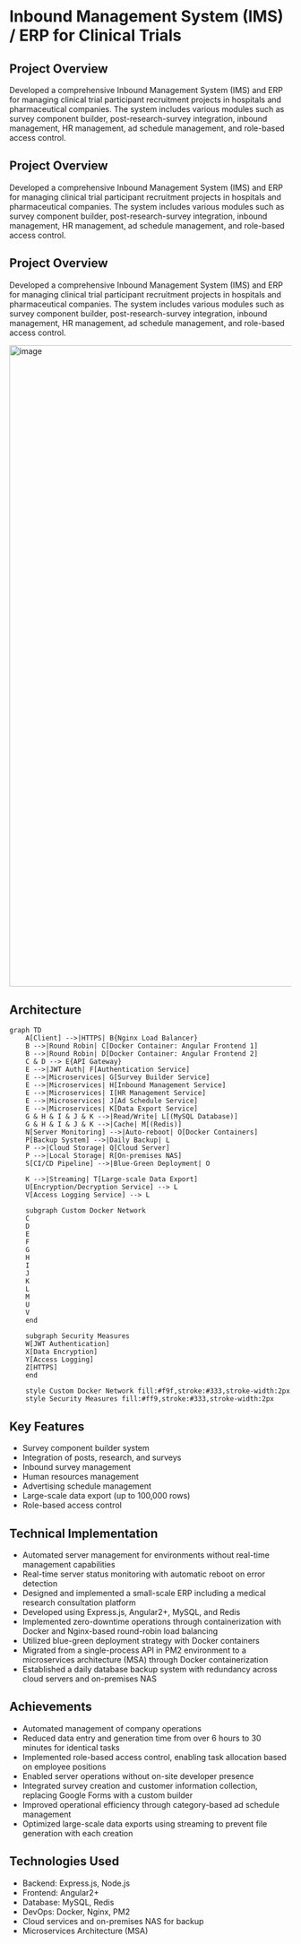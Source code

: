# Inbound Management System (IMS) / ERP for Clinical Trials

## Project Overview
Developed a comprehensive Inbound Management System (IMS) and ERP for managing clinical trial participant recruitment projects in hospitals and pharmaceutical companies. The system includes various modules such as survey component builder, post-research-survey integration, inbound management, HR management, ad schedule management, and role-based access control.


## Project Overview
Developed a comprehensive Inbound Management System (IMS) and ERP for managing clinical trial participant recruitment projects in hospitals and pharmaceutical companies. The system includes various modules such as survey component builder, post-research-survey integration, inbound management, HR management, ad schedule management, and role-based access control.

## Project Overview
Developed a comprehensive Inbound Management System (IMS) and ERP for managing clinical trial participant recruitment projects in hospitals and pharmaceutical companies. The system includes various modules such as survey component builder, post-research-survey integration, inbound management, HR management, ad schedule management, and role-based access control.


<img width="1145" alt="image" src="https://github.com/user-attachments/assets/f7435a55-5c07-481e-8293-4c96c517efdf">

## Architecture
```mermaid
graph TD
    A[Client] -->|HTTPS| B{Nginx Load Balancer}
    B -->|Round Robin| C[Docker Container: Angular Frontend 1]
    B -->|Round Robin| D[Docker Container: Angular Frontend 2]
    C & D --> E{API Gateway}
    E -->|JWT Auth| F[Authentication Service]
    E -->|Microservices| G[Survey Builder Service]
    E -->|Microservices| H[Inbound Management Service]
    E -->|Microservices| I[HR Management Service]
    E -->|Microservices| J[Ad Schedule Service]
    E -->|Microservices| K[Data Export Service]
    G & H & I & J & K -->|Read/Write| L[(MySQL Database)]
    G & H & I & J & K -->|Cache| M[(Redis)]
    N[Server Monitoring] -->|Auto-reboot| O[Docker Containers]
    P[Backup System] -->|Daily Backup| L
    P -->|Cloud Storage| Q[Cloud Server]
    P -->|Local Storage| R[On-premises NAS]
    S[CI/CD Pipeline] -->|Blue-Green Deployment| O

    K -->|Streaming| T[Large-scale Data Export]
    U[Encryption/Decryption Service] --> L
    V[Access Logging Service] --> L

    subgraph Custom Docker Network
    C
    D
    E
    F
    G
    H
    I
    J
    K
    L
    M
    U
    V
    end

    subgraph Security Measures
    W[JWT Authentication]
    X[Data Encryption]
    Y[Access Logging]
    Z[HTTPS]
    end

    style Custom Docker Network fill:#f9f,stroke:#333,stroke-width:2px
    style Security Measures fill:#ff9,stroke:#333,stroke-width:2px
```

## Key Features
- Survey component builder system
- Integration of posts, research, and surveys
- Inbound survey management
- Human resources management
- Advertising schedule management
- Large-scale data export (up to 100,000 rows)
- Role-based access control

## Technical Implementation
- Automated server management for environments without real-time management capabilities
- Real-time server status monitoring with automatic reboot on error detection
- Designed and implemented a small-scale ERP including a medical research consultation platform
- Developed using Express.js, Angular2+, MySQL, and Redis
- Implemented zero-downtime operations through containerization with Docker and Nginx-based round-robin load balancing
- Utilized blue-green deployment strategy with Docker containers
- Migrated from a single-process API in PM2 environment to a microservices architecture (MSA) through Docker containerization
- Established a daily database backup system with redundancy across cloud servers and on-premises NAS

## Achievements
- Automated management of company operations
- Reduced data entry and generation time from over 6 hours to 30 minutes for identical tasks
- Implemented role-based access control, enabling task allocation based on employee positions
- Enabled server operations without on-site developer presence
- Integrated survey creation and customer information collection, replacing Google Forms with a custom builder
- Improved operational efficiency through category-based ad schedule management
- Optimized large-scale data exports using streaming to prevent file generation with each creation

## Technologies Used
- Backend: Express.js, Node.js
- Frontend: Angular2+
- Database: MySQL, Redis
- DevOps: Docker, Nginx, PM2
- Cloud services and on-premises NAS for backup
- Microservices Architecture (MSA)
